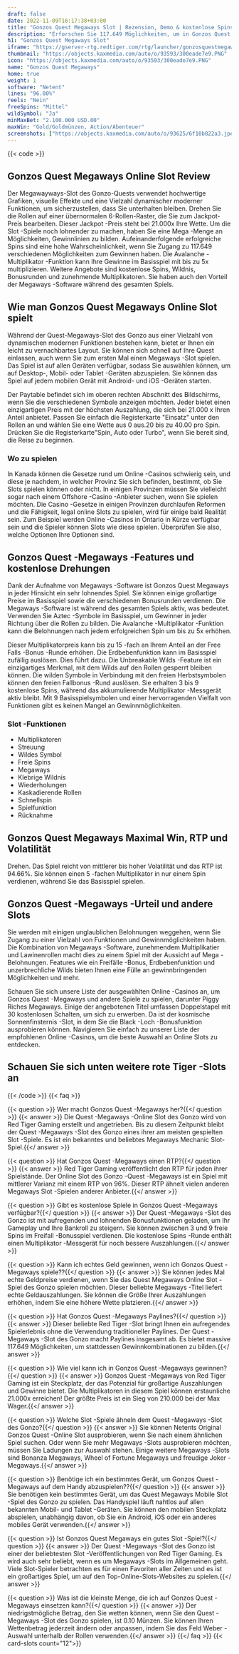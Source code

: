 ```yaml
---
draft: false
date: 2022-11-09T16:17:38+03:00
title: "Gonzos Quest Megaways Slot | Rezension, Demo & kostenlose Spins"
description: "Erforschen Sie 117.649 Möglichkeiten, um in Gonzos Quest -Megaways von Netent zu gewinnen. Entdecken Sie die Details wie Auszahlungen, Volatilität, RTP und erhalten Sie kostenlose Spins und Casino -Bonus von den besten CA -Online -Casinos!"
h1: "Gonzos Quest Megaways Slot"
iframe: "https://gserver-rtg.redtiger.com/rtg/launcher/gonzosquestmegaways"
thumbnail: "https://objects.kaxmedia.com/auto/o/93593/300eade7e9.PNG"
icon: "https://objects.kaxmedia.com/auto/o/93593/300eade7e9.PNG"
name: "Gonzos Quest Megaways"
home: true
weight: 1
software: "Netent"
lines: "96.00%"
reels: "Nein"
freeSpins: "Mittel"
wildSymbol: "Ja"
minMaxBet: "2.100.000 USD.00"
maxWin: "Gold/Goldmünzen, Action/Abenteuer"
screenshots: ["https://objects.kaxmedia.com/auto/o/93625/6f10b822a3.jpeg"]
---
```


{{< code >}}<h2>Gonzos Quest Megaways Online Slot Review</h2><p>Der Megawayways-Slot des Gonzo-Quests verwendet hochwertige Grafiken, visuelle Effekte und eine Vielzahl dynamischer moderner Funktionen, um sicherzustellen, dass Sie unterhalten bleiben. Drehen Sie die Rollen auf einer übernormalen 6-Rollen-Raster, die Sie zum Jackpot-Preis bearbeiten. Dieser Jackpot -Preis steht bei 21.000x Ihre Wette. Um die Slot -Spiele noch lohnender zu machen, haben Sie eine Mega -Menge an Möglichkeiten, Gewinnlinien zu bilden. Aufeinanderfolgende erfolgreiche Spins sind eine hohe Wahrscheinlichkeit, wenn Sie Zugang zu 117.649 verschiedenen Möglichkeiten zum Gewinnen haben. Die Avalanche -Multiplikator -Funktion kann Ihre Gewinne im Basisspiel mit bis zu 5x multiplizieren. Weitere Angebote sind kostenlose Spins, Wildnis, Bonusrunden und zunehmende Multiplikatoren. Sie haben auch den Vorteil der Megaways -Software während des gesamten Spiels.</p><h2>Wie man Gonzos Quest Megaways Online Slot spielt</h2><p>Während der Quest-Megaways-Slot des Gonzo aus einer Vielzahl von dynamischen modernen Funktionen bestehen kann, bietet er Ihnen ein leicht zu vernachbartes Layout. Sie können sich schnell auf Ihre Quest einlassen, auch wenn Sie zum ersten Mal einen Megaways -Slot spielen. Das Spiel ist auf allen Geräten verfügbar, sodass Sie auswählen können, um auf Desktop-, Mobil- oder Tablet -Geräten abzuspielen. Sie können das Spiel auf jedem mobilen Gerät mit Android- und iOS -Geräten starten.</p><p>Der Paytable befindet sich im oberen rechten Abschnitt des Bildschirms, wenn Sie die verschiedenen Symbole anzeigen möchten. Jeder bietet einen einzigartigen Preis mit der höchsten Auszahlung, die sich bei 21.000 x Ihren Anteil anbietet. Passen Sie einfach die Registerkarte "Einsatz" unter den Rollen an und wählen Sie eine Wette aus 0 aus.20 bis zu 40.00 pro Spin. Drücken Sie die Registerkarte"Spin, Auto oder Turbo", wenn Sie bereit sind, die Reise zu beginnen.</p><h3>Wo zu spielen</h3><p>In Kanada können die Gesetze rund um Online -Casinos schwierig sein, und diese je nachdem, in welcher Provinz Sie sich befinden, bestimmt, ob Sie Slots spielen können oder nicht. In einigen Provinzen müssen Sie vielleicht sogar nach einem Offshore -Casino -Anbieter suchen, wenn Sie spielen möchten. Die Casino -Gesetze in einigen Provinzen durchlaufen Reformen und die Fähigkeit, legal online Slots zu spielen, wird für einige bald Realität sein. Zum Beispiel werden Online -Casinos in Ontario in Kürze verfügbar sein und die Spieler können Slots wie diese spielen. Überprüfen Sie also, welche Optionen Ihre Optionen sind.</p><h2>Gonzos Quest -Megaways -Features und kostenlose Drehungen</h2><p>Dank der Aufnahme von Megaways -Software ist Gonzos Quest Megaways in jeder Hinsicht ein sehr lohnendes Spiel. Sie können einige großartige Preise im Basisspiel sowie die verschiedenen Bonusrunden verdienen. Die Megaways -Software ist während des gesamten Spiels aktiv, was bedeutet. Verwenden Sie Aztec -Symbole im Basisspiel, um Gewinner in jeder Richtung über die Rollen zu bilden. Die Avalanche -Multiplikator -Funktion kann die Belohnungen nach jedem erfolgreichen Spin um bis zu 5x erhöhen.</p><p>Dieser Multiplikatorpreis kann bis zu 15 -fach an Ihrem Anteil an der Free Falls -Bonus -Runde erhöhen. Die Erdbebenfunktion kann im Basisspiel zufällig auslösen. Dies führt dazu. Die Unbreakable Wilds -Feature ist ein einzigartiges Merkmal, mit dem Wilds auf den Rollen gesperrt bleiben können. Die wilden Symbole in Verbindung mit den freien Herbstsymbolen können den freien Fallbonus -Rund auslösen. Sie erhalten 3 bis 9 kostenlose Spins, während das akkumulierende Multiplikator -Messgerät aktiv bleibt. Mit 9 Basisspielsymbolen und einer hervorragenden Vielfalt von Funktionen gibt es keinen Mangel an Gewinnmöglichkeiten.</p><h3>
Slot -Funktionen</h3><ul>
<li></span>
Multiplikatoren</li>
<li></span>
Streuung</li>
<li></span>
Wildes Symbol</li>
<li></span>
Freie Spins</li>
<li></span>
Megaways</li>
<li></span>
Klebrige Wildnis</li>
<li></span>
Wiederholungen</li>
<li></span>
Kaskadierende Rollen</li>
<li></span>
Schnellspin</li>
<li></span>
Spielfunktion</li>
<li></span>
Rücknahme</li></ul><h2>Gonzos Quest Megaways Maximal Win, RTP und Volatilität</h2><p>Drehen. Das Spiel reicht von mittlerer bis hoher Volatilität und das RTP ist 94.66%. Sie können einen 5 -fachen Multiplikator in nur einem Spin verdienen, während Sie das Basisspiel spielen.</p><h2>Gonzos Quest -Megaways -Urteil und andere Slots</h2><p>Sie werden mit einigen unglaublichen Belohnungen weggehen, wenn Sie Zugang zu einer Vielzahl von Funktionen und Gewinnmöglichkeiten haben. Die Kombination von Megaways -Software, zunehmendem Multiplikatier und Lawinenrollen macht dies zu einem Spiel mit der Aussicht auf Mega -Belohnungen. Features wie ein Freifälle -Bonus, Erdbebenfunktion und unzerbrechliche Wilds bieten Ihnen eine Fülle an gewinnbringenden Möglichkeiten und mehr.</p><p>Schauen Sie sich unsere Liste der ausgewählten Online -Casinos an, um Gonzos Quest -Megaways und andere Spiele zu spielen, darunter Piggy Riches Megaways. Einige der angebotenen Titel umfassen Doppelstapel mit 30 kostenlosen Schalten, um sich zu erwerben. Da ist der kosmische Sonnenfinsternis -Slot, in dem Sie die Black -Loch -Bonusfunktion ausprobieren können. Navigieren Sie einfach zu unserer Liste der empfohlenen Online -Casinos, um die beste Auswahl an Online Slots zu entdecken.</p><h2>Schauen Sie sich unten weitere rote Tiger -Slots an</h2>
{{< /code >}}
{{< faq >}}

{{< question >}} Wer macht Gonzos Quest -Megaways her?{{</ question >}}
{{< answer >}} Die Quest -Megaways -Online Slot des Gonzo wird von Red Tiger Gaming erstellt und angetrieben. Bis zu diesem Zeitpunkt bleibt der Quest -Megaways -Slot des Gonzo eines ihrer am meisten gespielten Slot -Spiele. Es ist ein bekanntes und beliebtes Megaways Mechanic Slot-Spiel.{{</ answer >}}

{{< question >}} Hat Gonzos Quest -Megaways einen RTP?{{</ question >}}
{{< answer >}} Red Tiger Gaming veröffentlicht den RTP für jeden ihrer Spielstände. Der Online Slot des Gonzo -Quest -Megaways ist ein Spiel mit mittlerer Varianz mit einem RTP von 96%. Dieser RTP ähnelt vielen anderen Megaways Slot -Spielen anderer Anbieter.{{</ answer >}}

{{< question >}} Gibt es kostenlose Spiele in Gonzos Quest -Megaways verfügbar?{{</ question >}}
{{< answer >}} Der Quest -Megaways -Slot des Gonzo ist mit aufregenden und lohnenden Bonusfunktionen geladen, um Ihr Gameplay und Ihre Bankroll zu steigern. Sie können zwischen 3 und 9 freie Spins im Freifall -Bonusspiel verdienen. Die kostenlose Spins -Runde enthält einen Multiplikator -Messgerät für noch bessere Auszahlungen.{{</ answer >}}

{{< question >}} Kann ich echtes Geld gewinnen, wenn ich Gonzos Quest -Megaways spiele??{{</ question >}}
{{< answer >}} Sie können jedes Mal echte Geldpreise verdienen, wenn Sie das Quest Megaways Online Slot -Spiel des Gonzo spielen möchten. Dieser beliebte Megaways -Titel liefert echte Geldauszahlungen. Sie können die Größe Ihrer Auszahlungen erhöhen, indem Sie eine höhere Wette platzieren.{{</ answer >}}

{{< question >}} Hat Gonzos Quest -Megaways Paylines?{{</ question >}}
{{< answer >}} Dieser beliebte Red Tiger -Slot bringt Ihnen ein aufregendes Spielerlebnis ohne die Verwendung traditioneller Paylines. Der Quest -Megaways -Slot des Gonzo macht Paylines insgesamt ab. Es bietet massive 117.649 Möglichkeiten, um stattdessen Gewinnkombinationen zu bilden.{{</ answer >}}

{{< question >}} Wie viel kann ich in Gonzos Quest -Megaways gewinnen?{{</ question >}}
{{< answer >}} Gonzos Quest -Megaways von Red Tiger Gaming ist ein Steckplatz, der das Potenzial für großartige Auszahlungen und Gewinne bietet. Die Multiplikatoren in diesem Spiel können erstaunliche 21.000x erreichen! Der größte Preis ist ein Sieg von 210.000 bei der Max Wager.{{</ answer >}}

{{< question >}} Welche Slot -Spiele ähneln dem Quest -Megaways -Slot des Gonzo?{{</ question >}}
{{< answer >}} Sie können Netents Original Gonzos Quest -Online Slot ausprobieren, wenn Sie nach einem ähnlichen Spiel suchen. Oder wenn Sie mehr Megaways -Slots ausprobieren möchten, müssen Sie Ladungen zur Auswahl stehen. Einige weitere Megaways -Slots sind Bonanza Megaways, Wheel of Fortune Megaways und freudige Joker -Megaways.{{</ answer >}}

{{< question >}} Benötige ich ein bestimmtes Gerät, um Gonzos Quest -Megaways auf dem Handy abzuspielen??{{</ question >}}
{{< answer >}} Sie benötigen kein bestimmtes Gerät, um das Quest Megaways Mobile Slot -Spiel des Gonzo zu spielen. Das Handyspiel läuft nahtlos auf allen bekannten Mobil- und Tablet -Geräten. Sie können den mobilen Steckplatz abspielen, unabhängig davon, ob Sie ein Android, iOS oder ein anderes mobiles Gerät verwenden.{{</ answer >}}

{{< question >}} Ist Gonzos Quest Megaways ein gutes Slot -Spiel?{{</ question >}}
{{< answer >}} Der Quest -Megaways -Slot des Gonzo ist einer der beliebtesten Slot -Veröffentlichungen von Red Tiger Gaming. Es wird auch sehr beliebt, wenn es um Megaways -Slots im Allgemeinen geht. Viele Slot-Spieler betrachten es für einen Favoriten aller Zeiten und es ist ein großartiges Spiel, um auf den Top-Online-Slots-Websites zu spielen.{{</ answer >}}

{{< question >}} Was ist die kleinste Menge, die ich auf Gonzos Quest -Megaways einsetzen kann?{{</ question >}}
{{< answer >}} Der niedrigstmögliche Betrag, den Sie wetten können, wenn Sie den Quest -Megaways -Slot des Gonzo spielen, ist 0.10 Münzen. Sie können Ihren Wettenbetrag jederzeit ändern oder anpassen, indem Sie das Feld Weber -Auswahl unterhalb der Rollen verwenden.{{</ answer >}}
{{</ faq >}}
{{< card-slots count="12">}}